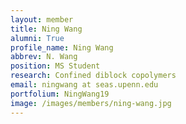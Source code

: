 ```yaml
---
layout: member
title: Ning Wang
alumni: True 
profile_name: Ning Wang
abbrev: N. Wang
position: MS Student
research: Confined diblock copolymers
email: ningwang at seas.upenn.edu
portfolium: NingWang19
image: /images/members/ning-wang.jpg
---
```



